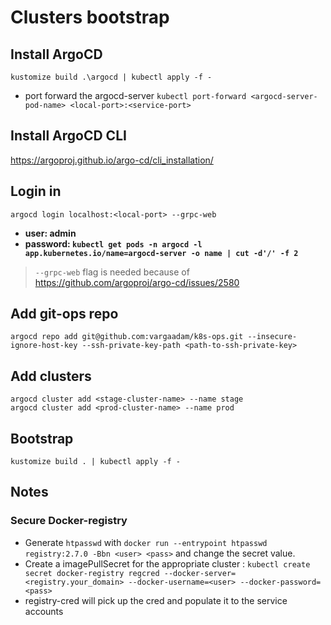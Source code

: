 # Clusters bootstrap

## Install ArgoCD

```
kustomize build .\argocd | kubectl apply -f -
```

- port forward the argocd-server `kubectl port-forward <argocd-server-pod-name> <local-port>:<service-port>`

## Install ArgoCD CLI

https://argoproj.github.io/argo-cd/cli_installation/

## Login in

```
argocd login localhost:<local-port> --grpc-web
```

- **user: admin**
- **password: `kubectl get pods -n argocd -l app.kubernetes.io/name=argocd-server -o name | cut -d'/' -f 2`**

> `--grpc-web` flag is needed because of https://github.com/argoproj/argo-cd/issues/2580

## Add git-ops repo

```
argocd repo add git@github.com:vargaadam/k8s-ops.git --insecure-ignore-host-key --ssh-private-key-path <path-to-ssh-private-key>
```

## Add clusters

```
argocd cluster add <stage-cluster-name> --name stage
argocd cluster add <prod-cluster-name> --name prod
```

## Bootstrap

```
kustomize build . | kubectl apply -f -
```

## Notes

### Secure Docker-registry

- Generate `htpasswd` with `docker run --entrypoint htpasswd registry:2.7.0 -Bbn <user> <pass>` and change the secret value.
- Create a imagePullSecret for the appropriate cluster : `kubectl create secret docker-registry regcred --docker-server=<registry.your_domain> --docker-username=<user> --docker-password=<pass>`
- registry-cred will pick up the cred and populate it to the service accounts
